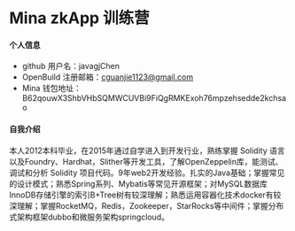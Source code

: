 # Mina zkApp 训练营


#### 个人信息

- github 用户名：javagjChen	
- OpenBuild 注册邮箱：cguanjie1123@gmail.com
- Mina 钱包地址：B62qouwX3ShbVHbSQMWCUVBi9FiQgRMKExoh76mpzehsedde2kchsao

#### 自我介绍

本人2012本科毕业，在2015年通过自学进入到开发行业，熟练掌握 Solidity 语言以及Foundry、Hardhat，Slither等开发工具，了解OpenZeppelin库，能测试、调试和分析 Solidity 项目代码。9年web2开发经验。扎实的Java基础；掌握常见的设计模式；熟悉Spring系列、Mybatis等常见开源框架；对MySQL数据库InnoDB存储引擎的索引B+Tree树有较深理解；熟悉运用容器化技术docker有较深理解；掌握RocketMQ，Redis，Zookeeper，StarRocks等中间件；掌握分布式架构框架dubbo和微服务架构springcloud。

